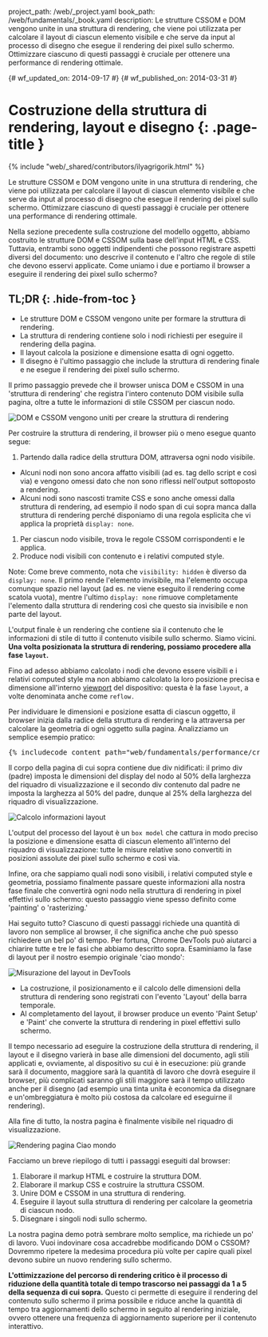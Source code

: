 project_path: /web/_project.yaml
book_path: /web/fundamentals/_book.yaml
description: Le strutture CSSOM e DOM vengono unite in una struttura di rendering, che viene poi utilizzata per calcolare il layout di ciascun elemento visibile e che serve da input al processo di disegno che esegue il rendering dei pixel sullo schermo. Ottimizzare ciascuno di questi passaggi è cruciale per ottenere una performance di rendering ottimale.

{# wf_updated_on: 2014-09-17 #}
{# wf_published_on: 2014-03-31 #}

# Costruzione della struttura di rendering, layout e disegno {: .page-title }

{% include "web/_shared/contributors/ilyagrigorik.html" %}


Le strutture CSSOM e DOM vengono unite in una struttura di rendering, che viene poi utilizzata per calcolare il layout di ciascun elemento visibile e che serve da input al processo di disegno che esegue il rendering dei pixel sullo schermo. Ottimizzare ciascuno di questi passaggi è cruciale per ottenere una performance di rendering ottimale.


Nella sezione precedente sulla costruzione del modello oggetto, abbiamo costruito le strutture DOM e CSSOM sulla base dell'input HTML e CSS. Tuttavia, entrambi sono oggetti indipendenti che possono registrare aspetti diversi del documento: uno descrive il contenuto e l'altro che regole di stile che devono esservi applicate. Come uniamo i due e portiamo il browser a eseguire il rendering dei pixel sullo schermo?

## TL;DR {: .hide-from-toc }
- Le strutture DOM e CSSOM vengono unite per formare la struttura di rendering.
- La struttura di rendering contiene solo i nodi richiesti per eseguire il rendering della pagina.
- Il layout calcola la posizione e dimensione esatta di ogni oggetto.
- Il disegno è l'ultimo passaggio che include la struttura di rendering finale e ne esegue il rendering dei pixel sullo schermo.


Il primo passaggio prevede che il browser unisca DOM e CSSOM in una 'struttura di rendering' che registra l'intero contenuto DOM visibile sulla pagina, oltre a tutte le informazioni di stile CSSOM per ciascun nodo.

<img src="images/render-tree-construction.png" alt="DOM e CSSOM vengono uniti per creare la struttura di rendering" class="center">

Per costruire la struttura di rendering, il browser più o meno esegue quanto segue:

1. Partendo dalla radice della struttura DOM, attraversa ogni nodo visibile.
  * Alcuni nodi non sono ancora affatto visibili (ad es. tag dello script e così via) e vengono omessi dato che non sono riflessi nell'output sottoposto a rendering.
  * Alcuni nodi sono nascosti tramite CSS e sono anche omessi dalla struttura di rendering, ad esempio il nodo span di cui sopra manca dalla struttura di rendering perché disponiamo di una regola esplicita che vi applica la proprietà `display: none`.
1. Per ciascun nodo visibile, trova le regole CSSOM corrispondenti e le applica.
2. Produce nodi visibili con contenuto e i relativi computed style.

Note: Come breve commento, nota che <code>visibility: hidden</code> è diverso da <code>display: none</code>. Il primo rende l'elemento invisibile, ma l'elemento occupa comunque spazio nel layout (ad es. ne viene eseguito il rendering come scatola vuota), mentre l'ultimo <code>display: none</code> rimuove completamente l'elemento dalla struttura di rendering così che questo sia invisibile e non parte del layout.

L'output finale è un rendering che contiene sia il contenuto che le informazioni di stile di tutto il contenuto visibile sullo schermo. Siamo vicini.  **Una volta posizionata la struttura di rendering, possiamo procedere alla fase `layout`.**

Fino ad adesso abbiamo calcolato i nodi che devono essere visibili e i relativi computed style ma non abbiamo calcolato la loro posizione precisa e dimensione all'interno [viewport](/web/fundamentals/design-and-ui/responsive/#set-the-viewport) del dispositivo: questa è la fase `layout`, a volte denominata anche come `reflow.`

Per individuare le dimensioni e posizione esatta di ciascun oggetto, il browser inizia dalla radice della struttura di rendering e la attraversa per calcolare la geometria di ogni oggetto sulla pagina. Analizziamo un semplice esempio pratico:

<pre class="prettyprint">
{% includecode content_path="web/fundamentals/performance/critical-rendering-path/_code/nested.html" region_tag="full" adjust_indentation="auto" %}
</pre>

Il corpo della pagina di cui sopra contiene due div nidificati: il primo div (padre) imposta le dimensioni del display del nodo al 50% della larghezza del riquadro di visualizzazione e il secondo div contenuto dal padre ne imposta la larghezza al 50% del padre, dunque al 25% della larghezza del riquadro di visualizzazione.

<img src="images/layout-viewport.png" alt="Calcolo informazioni layout" class="center">

L'output del processo del layout è un `box model` che cattura in modo preciso la posizione e dimensione esatta di ciascun elemento all'interno del riquadro di visualizzazione: tutte le misure relative sono convertiti in posizioni assolute dei pixel sullo schermo e così via.

Infine, ora che sappiamo quali nodi sono visibili, i relativi computed style e geometria, possiamo finalmente passare queste informazioni alla nostra fase finale che convertirà ogni nodo nella struttura di rendering in pixel effettivi sullo schermo: questo passaggio viene spesso definito come 'painting' o 'rasterizing.'

Hai seguito tutto? Ciascuno di questi passaggi richiede una quantità di lavoro non semplice al browser, il che significa anche che può spesso richiedere un bel po' di tempo. Per fortuna, Chrome DevTools può aiutarci a chiarire tutte e tre le fasi che abbiamo descritto sopra. Esaminiamo la fase di layout per il nostro esempio originale 'ciao mondo':

<img src="images/layout-timeline.png" alt="Misurazione del layout in DevTools" class="center">

* La costruzione, il posizionamento e il calcolo delle dimensioni della struttura di rendering sono registrati con l'evento 'Layout' della barra temporale.
* Al completamento del layout, il browser produce un evento 'Paint Setup' e 'Paint' che converte la struttura di rendering in pixel effettivi sullo schermo.

Il tempo necessario ad eseguire la costruzione della struttura di rendering, il layout e il disegno varierà in base alle dimensioni del documento, agli stili applicati e, ovviamente, al dispositivo su cui è in esecuzione: più grande sarà il documento, maggiore sarà la quantità di lavoro che dovrà eseguire il browser, più complicati saranno gli stili maggiore sarà il tempo utilizzato anche per il disegno (ad esempio una tinta unita è economica da disegnare e un'ombreggiatura è molto più costosa da calcolare ed eseguirne il rendering).

Alla fine di tutto, la nostra pagina è finalmente visibile nel riquadro di visualizzazione.

<img src="images/device-dom-small.png" alt="Rendering pagina Ciao mondo" class="center">

Facciamo un breve riepilogo di tutti i passaggi eseguiti dal browser:

1. Elaborare il markup HTML e costruire la struttura DOM.
2. Elaborare il markup CSS e costruire la struttura CSSOM.
3. Unire DOM e CSSOM in una struttura di rendering.
4. Eseguire il layout sulla struttura di rendering per calcolare la geometria di ciascun nodo.
5. Disegnare i singoli nodi sullo schermo.

La nostra pagina demo potrà sembrare molto semplice, ma richiede un po' di lavoro. Vuoi indovinare cosa accadrebbe modificando DOM o CSSOM? Dovremmo ripetere la medesima procedura più volte per capire quali pixel devono subire un nuovo rendering sullo schermo.

**L'ottimizzazione del percorso di rendering critico è il processo di riduzione della quantità totale di tempo trascorso nei passaggi da 1 a 5 della sequenza di cui sopra.** Questo ci permette di eseguire il rendering del contenuto sullo schermo il prima possibile e riduce anche la quantità di tempo tra aggiornamenti dello schermo in seguito al rendering iniziale, ovvero ottenere una frequenza di aggiornamento superiore per il contenuto interattivo.



